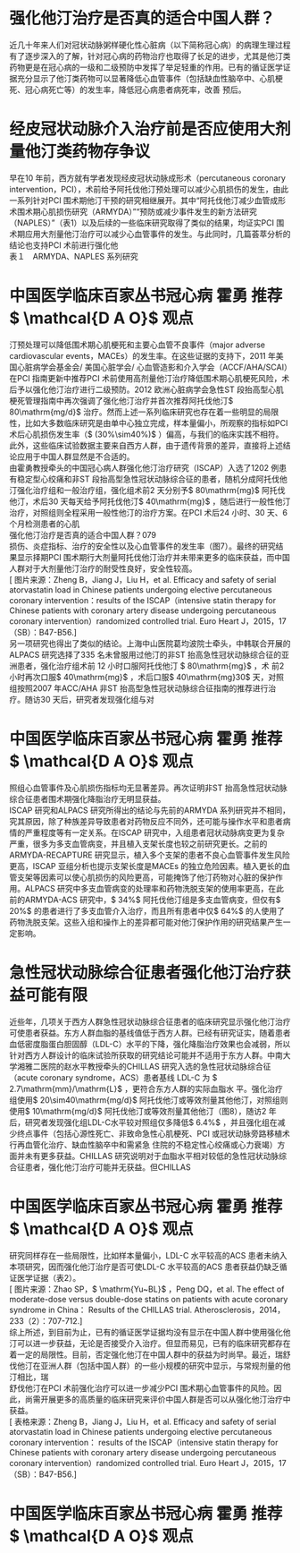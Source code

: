 # 强化他汀治疗是否真的适合中国人群？  
近几十年来人们对冠状动脉粥样硬化性心脏病（以下简称冠心病）的病理生理过程有了逐步深入的了解，针对冠心病的药物治疗也取得了长足的进步，尤其是他汀类 药物更是在冠心病的一级和二级预防中发挥了举足轻重的作用。已有的循证医学证据充分显示了他汀类药物可以显著降低心血管事件（包括缺血性脑卒中、心肌梗死、冠心病死亡等）的发生率，降低冠心病患者病死率，改善 预后。  
# 经皮冠状动脉介入治疗前是否应使用大剂量他汀类药物存争议  
早在10 年前，西方就有学者发现经皮冠状动脉成形术（percutaneous coronary intervention，PCI），术前给予阿托伐他汀预处理可以减少心肌损伤的发生，由此一系列针对PCI 围术期他汀干预的研究相继展开。其中“阿托伐他汀减少血管成形术围术期心肌损伤研究（ARMYDA）”“预防或减少事件发生的新方法研究（NAPLES）”（表1）以及后续的一些临床研究取得了类似的结果，均证实PCI 围术期应用大剂量他汀治疗可以减少心血管事件的发生。与此同时，几篇荟萃分析的结论也支持PCI 术前进行强化他  
表１　ARMYDA、NAPLES 系列研究
# 中国医学临床百家丛书冠心病  霍勇 推荐$ \mathcal{D A O}$    观点  
汀预处理可以降低围术期心肌梗死和主要心血管不良事件（major adverse cardiovascular events，MACEs）的发生率。在这些证据的支持下，2011 年美国心脏病学会基金会/ 美国心脏学会/ 心血管造影和介入学会（ACCF/AHA/SCAI）在PCI 指南更新中推荐PCI 术前使用高剂量他汀治疗降低围术期心肌梗死风险，术后予以强化他汀治疗进行二级预防。2012 欧洲心脏病学会急性ST 段抬高型心肌梗死管理指南中再次强调了强化他汀治疗并首次推荐阿托伐他汀$ 80\mathrm{mg/d}$     治疗。然而上述一系列临床研究也存在着一些明显的局限性，比如大多数临床研究是由单中心独立完成，样本量偏小，所观察的指标如PCI 术后心肌损伤发生率（$ (30\%\sim40\%)$ ）偏高，与我们的临床实践不相符。此外，这些临床试验数据主要来自西方人群，由于遗传背景的差异，直接将上述结论应用于中国人群显然是不合适的。  
由霍勇教授牵头的中国冠心病人群强化他汀治疗研究（ISCAP）入选了1202 例患有稳定型心绞痛和非ST 段抬高型急性冠状动脉综合征的患者，随机分成阿托伐他汀强化治疗组和一般治疗组，强化组术前2 天分别予$ 80\mathrm{mg}$    阿托伐他汀，术后30 天每天给予阿托伐他汀$ 40\mathrm{mg}$    ，随后进行一般性他汀治疗，对照组则全程采用一般性他汀的治疗方案。在PCI 术后24 小时、30 天、6 个月检测患者的心肌  
强化他汀治疗是否真的适合中国人群？079  
损伤、炎症指标、治疗的安全性以及心血管事件的发生率（图7）。最终的研究结果显示择期PCI 围术期行大剂量阿托伐他汀治疗并未带来更多的临床获益，而中国人群对于大剂量他汀治疗的耐受性良好，安全性较高。  
[ 图片来源：Zheng B，Jiang J，Liu H，et al. Efficacy and safety of serial atorvastatin  load in Chinese patients undergoing elective percutaneous coronary intervention：results  of the ISCAP（intensive statin therapy for Chinese patients with coronary artery disease  undergoing percutaneous coronary intervention）randomized controlled trial. Euro Heart  J，2015，17（SB）：B47-B56.]  
另一项研究也得出了类似的结论。上海中山医院葛均波院士牵头，中韩联合开展的ALPACS 研究选择了335 名未曾服用过他汀的非ST 抬高急性冠状动脉综合征的亚洲患者，强化治疗组术前 12  小时口服阿托伐他汀 $ 80\mathrm{mg}$     ，术 前2 小时再次口服$ 40\mathrm{mg}$    ，术后口服$ 40\mathrm{mg}30$  天，对照组按照2007 年ACC/AHA 非ST 抬高型急性冠状动脉综合征指南的推荐进行治疗。随访30 天后，研究者发现强化组与对  
# 中国医学临床百家丛书冠心病  霍勇 推荐$ \mathcal{D A O}$    观点  
照组心血管事件及心肌损伤指标均无显著差异。再次证明非ST 抬高急性冠状动脉综合征患者围术期强化降脂治疗无明显获益。  
ISCAP 研究和ALPACS 研究所得出的结论与先前的ARMYDA 系列研究并不相同，究其原因，除了种族差异导致患者对药物反应不同外，还可能与操作水平和患者病情的严重程度等有一定关系。在ISCAP 研究中，入组患者冠状动脉病变更为复杂严重，很多为多支血管病变，并且植入支架长度也较之前研究更长。之前的ARMYDA-RECAPTURE 研究显示，植入多个支架的患者不良心血管事件发生风险更高，ISCAP 亚组分析也提示支架长度是MACEs 的独立危险因素。植入更长的血管支架等因素可以使心肌损伤的风险更高，可能掩饰了他汀药物对心脏的保护作用。ALPACS 研究中多支血管病变的处理率和药物洗脱支架的使用率更高，在此前的ARMYDA-ACS 研究中，$ 34\%$  阿托伐他汀组是多支血管病变，但仅有$ 20\%$ 的患者进行了多支血管介入治疗，而且所有患者中仅$ 64\%$ 的人使用了药物洗脱支架。这些入组和操作上的差异都可能对他汀保护作用的研究结果产生一定影响。  
# 急性冠状动脉综合征患者强化他汀治疗获益可能有限  
近些年，几项关于西方人群急性冠状动脉综合征患者的临床研究显示强化他汀治疗可使患者获益。东方人群血脂的基线值低于西方人群。已经有研究证实，随着患者血低密度脂蛋白胆固醇（LDL-C）水平的下降，强化降脂治疗效果也会减弱，所以针对西方人群设计的临床试验所获取的研究结论可能并不适用于东方人群。中南大学湘雅二医院的赵水平教授牵头的CHILLAS 研究入选的急性冠状动脉综合征（acute coronary syndrome，ACS）患者基线 LDL-C  为 $ 2.7\mathrm{mm}/\mathrm{L}$     ，更符合东方人群的实际血脂水 平。强化治疗组使用$ 20\sim40\mathrm{mg/d}$    阿托伐他汀或等效剂量其他他汀，对照组则使用$ 10\mathrm{mg/d}$    阿托伐他汀或等效剂量其他他汀（图8），随访2 年后，研究者发现强化组LDL-C水平较对照组仅多降低$ 6.4\%$ ，并且强化组在减少终点事件（包括心源性死亡、非致命急性心肌梗死、PCI 或冠状动脉旁路移植术行再血管化治疗、缺血性脑卒中和需紧急 住院的不稳定性心绞痛或心力衰竭）方面并未有更多获益。CHILLAS 研究说明对于血脂水平相对较低的急性冠状动脉综合征患者，强化他汀治疗可能并无获益。但CHILLAS  
# 中国医学临床百家丛书冠心病  霍勇 推荐$ \mathcal{D A O}$    观点  
研究同样存在一些局限性，比如样本量偏小，LDL-C 水平较高的ACS 患者未纳入本项研究，因而强化他汀治疗是否可使LDL-C 水平较高的ACS 患者获益仍缺乏循证医学证据（表2）。  
[ 图片来源：Zhao SP，$ \mathrm{Yu~BL}$    ，Peng DQ，et al. The effect of moderate-dose versus double-dose statins on patients with acute coronary syndrome in China： Results of the CHILLAS trial. Atherosclerosis，2014，233（2）：707-712.]  
综上所述，到目前为止，已有的循证医学证据均没有显示在中国人群中使用强化他汀可以进一步获益，无论是否接受介入治疗。但显而易见，已有的临床研究都存在着一定的局限性。目前，否定强化他汀在中国人群中的获益为时尚早。最近，瑞舒伐他汀在亚洲人群（包括中国人群）的一些小规模的研究中显示，与常规剂量的他汀相比，瑞  
舒伐他汀在PCI 术前强化治疗可以进一步减少PCI 围术期心血管事件的风险。因此，尚需开展更多的高质量的临床研究来评价中国人群是否可以从强化他汀治疗中获益。  
[ 表格来源：Zheng B，Jiang J，Liu H，et al. Efficacy and safety of serial atorvastatin  load in Chinese patients undergoing elective percutaneous coronary intervention： results of the ISCAP（intensive statin therapy for Chinese patients with coronary  artery disease undergoing percutaneous coronary intervention）randomized  controlled trial. Euro Heart J，2015，17（SB）：B47-B56.]  
# 中国医学临床百家丛书冠心病  霍勇 推荐$ \mathcal{D A O}$    观点  
